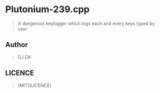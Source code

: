 # Plutonium-239.cpp
> A dangerous keylogger which logs each and every keys typed by user

## Author
> DJ
> DK

## LICENCE
> (MIT)[LICENCE]
